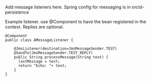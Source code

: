Add message listeners here.
Spring config for messaging is in orcid-persistence

Example listener.  use @Component to have the bean registered in the context.  Replies are optional.

	@Component
	public class AMessageListener {
	
	    @JmsListener(destination=JmsMessageSender.TEST)
	    @SendTo(JmsMessageSender.TEST_REPLY)
	    public String processMessage(String text) {
	      lastMessage = text;
	      return "Echo: "+ text;
	    }
	}